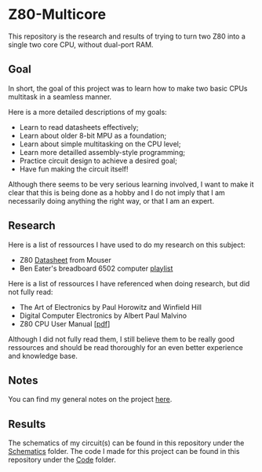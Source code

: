 # Z80-Multicore

This repository is the research and results of trying to turn two Z80 into a single two core CPU, without dual-port RAM.

## Goal

In short, the goal of this project was to learn how to make two basic CPUs multitask in a seamless manner.

Here is a more detailed descriptions of my goals:
- Learn to read datasheets effectively;
- Learn about older 8-bit MPU as a foundation;
- Learn about simple multitasking on the CPU level;
- Learn more detailled assembly-style programming;
- Practice circuit design to achieve a desired goal;
- Have fun making the circuit itself!

Although there seems to be very serious learning involved, I want to make it clear that this is being done as a hobby and I do not imply that I am necessarily doing anything the right way, or that I am an expert.

## Research

Here is a list of ressources I have used to do my research on this subject:
- Z80 [Datasheet](https://www.mouser.ca/datasheet/2/450/ps0178-19386.pdf) from Mouser
- Ben Eater's breadboard 6502 computer [playlist](https://www.youtube.com/watch?v=LnzuMJLZRdU&list=PLowKtXNTBypFbtuVMUVXNR0z1mu7dp7eH)

Here is a list of ressources I have referenced when doing research, but did not fully read:
- The Art of Electronics by Paul Horowitz and Winfield Hill
- Digital Computer Electronics by Albert Paul Malvino
- Z80 CPU User Manual [[pdf](http://www.zilog.com/docs/z80/um0080.pdf)]

Although I did not fully read them, I still believe them to be really good ressources and should be read thoroughly for an even better experience and knowledge base.

## Notes

You can find my general notes on the project [here](Notes).

## Results

The schematics of my circuit(s) can be found in this repository under the [Schematics](Schematics) folder.
The code I made for this project can be found in this repository under the [Code](Code) folder.
